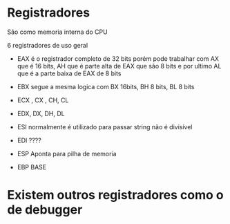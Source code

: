 # Registradores

São como memoria interna do CPU

6 registradores de uso geral

 * EAX é o registrador completo de 32 bits porém pode trabalhar
 com AX que é 16 bits, AH que é parte alta de EAX que são 8
 bits e por ultimo AL que é a parte baixa de EAX de 8 bits

 * EBX segue a mesma logica com BX 16bits, BH 8 bits, BL 8 bits

 * ECX , CX , CH, CL

 * EDX, DX, DH, DL

 * ESI normalmente é utilizado para passar string não é
 divisível

 * EDI ????

 * ESP Aponta para pilha de memoria

 * EBP BASE

# Existem outros registradores como o de debugger










